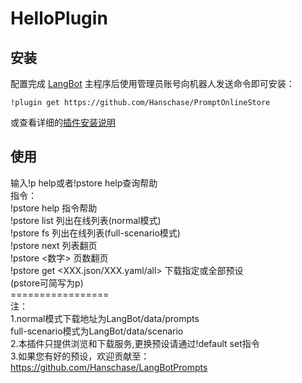 # HelloPlugin

<!--
## 插件开发者详阅

### 开始

此仓库是 LangBot 插件模板，您可以直接在 GitHub 仓库中点击右上角的 "Use this template" 以创建你的插件。  
接下来按照以下步骤修改模板代码：

#### 修改模板代码

- 修改此文档顶部插件名称信息
- 将此文档下方的`<插件发布仓库地址>`改为你的插件在 GitHub· 上的地址
- 补充下方的`使用`章节内容
- 修改`main.py`中的`@register`中的插件 名称、描述、版本、作者 等信息
- 修改`main.py`中的`MyPlugin`类名为你的插件类名
- 将插件所需依赖库写到`requirements.txt`中
- 根据[插件开发教程](https://docs.langbot.app/plugin/dev/tutor.html)编写插件代码
- 删除 README.md 中的注释内容


#### 发布插件

推荐将插件上传到 GitHub 代码仓库，以便用户通过下方方式安装。   
欢迎[提issue](https://github.com/RockChinQ/LangBot/issues/new?assignees=&labels=%E7%8B%AC%E7%AB%8B%E6%8F%92%E4%BB%B6&projects=&template=submit-plugin.yml&title=%5BPlugin%5D%3A+%E8%AF%B7%E6%B1%82%E7%99%BB%E8%AE%B0%E6%96%B0%E6%8F%92%E4%BB%B6)，将您的插件提交到[插件列表](https://github.com/stars/RockChinQ/lists/qchatgpt-%E6%8F%92%E4%BB%B6)

下方是给用户看的内容，按需修改
-->

## 安装

配置完成 [LangBot](https://github.com/RockChinQ/LangBot) 主程序后使用管理员账号向机器人发送命令即可安装：

```
!plugin get https://github.com/Hanschase/PromptOnlineStore
```
或查看详细的[插件安装说明](https://docs.langbot.app/plugin/plugin-intro.html#%E6%8F%92%E4%BB%B6%E7%94%A8%E6%B3%95)

## 使用
输入!p help或者!pstore help查询帮助<br>
指令：<br>
!pstore help   指令帮助<br>
!pstore list  列出在线列表(normal模式)<br>
!pstore fs    列出在线列表(full-scenario模式)<br>
!pstore next  列表翻页<br>
!pstore <数字> 页数翻页<br>
!pstore get <XXX.json/XXX.yaml/all> 下载指定或全部预设<br>
(pstore可简写为p)<br>
=================<br>
注：<br>
1.normal模式下载地址为LangBot/data/prompts<br>
full-scenario模式为LangBot/data/scenario<br>
2.本插件只提供浏览和下载服务,更换预设请通过!default set指令<br>
3.如果您有好的预设，欢迎贡献至：<br>
https://github.com/Hanschase/LangBotPrompts
<!-- 插件开发者自行填写插件使用说明 -->
